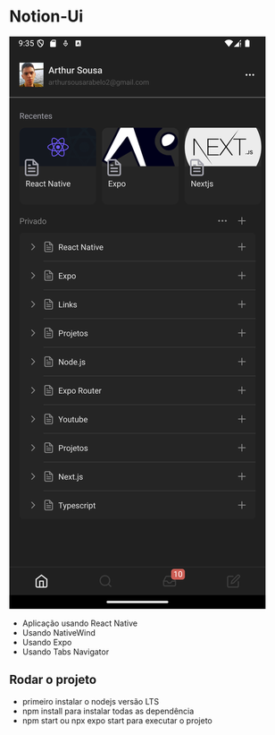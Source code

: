 

# Notion-Ui
![preview](./.github/image/notion.png)

- Aplicação usando React Native
- Usando NativeWind
- Usando Expo
- Usando Tabs Navigator 

## Rodar o projeto

- primeiro instalar o nodejs versão LTS
- npm install para instalar todas as dependência
- npm start ou npx  expo  start para executar o projeto 
